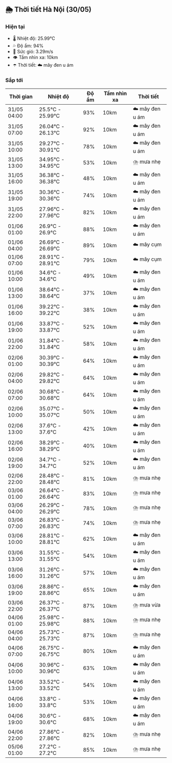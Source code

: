 ## 🌦️ Thời tiết Hà Nội (30/05)

### Hiện tại

- 🌡️ Nhiệt độ: 25.99℃
- 💦 Độ ẩm: 94%
- 💨 Sức gió: 3.29m/s
- 👁️ Tầm nhìn xa: 10km
- ☂️ Thời tiết: ☁️ mây đen u ám

### Sắp tới

| Thời gian | Nhiệt độ | Độ ẩm | Tầm nhìn xa | Thời tiết |
| --- | --- | --- | --- | --- |
| 31/05 04:00 | 25.5℃ - 25.99℃ | 93% | 10km | ☁️ mây đen u ám |
| 31/05 07:00 | 26.04℃ - 26.13℃ | 92% | 10km | ☁️ mây đen u ám |
| 31/05 10:00 | 29.27℃ - 30.91℃ | 78% | 10km | ☁️ mây đen u ám |
| 31/05 13:00 | 34.95℃ - 34.95℃ | 53% | 10km | ⛈️ mưa nhẹ |
| 31/05 16:00 | 36.38℃ - 36.38℃ | 48% | 10km | ☁️ mây đen u ám |
| 31/05 19:00 | 30.36℃ - 30.36℃ | 74% | 10km | ☁️ mây đen u ám |
| 31/05 22:00 | 27.96℃ - 27.96℃ | 82% | 10km | ☁️ mây đen u ám |
| 01/06 01:00 | 26.9℃ - 26.9℃ | 88% | 10km | ☁️ mây đen u ám |
| 01/06 04:00 | 26.69℃ - 26.69℃ | 89% | 10km | ☁️ mây cụm |
| 01/06 07:00 | 28.91℃ - 28.91℃ | 79% | 10km | ☁️ mây cụm |
| 01/06 10:00 | 34.6℃ - 34.6℃ | 49% | 10km | ☁️ mây đen u ám |
| 01/06 13:00 | 38.64℃ - 38.64℃ | 37% | 10km | ☁️ mây đen u ám |
| 01/06 16:00 | 39.22℃ - 39.22℃ | 38% | 10km | ☁️ mây đen u ám |
| 01/06 19:00 | 33.87℃ - 33.87℃ | 52% | 10km | ☁️ mây đen u ám |
| 01/06 22:00 | 31.84℃ - 31.84℃ | 58% | 10km | ☁️ mây đen u ám |
| 02/06 01:00 | 30.39℃ - 30.39℃ | 64% | 10km | ☁️ mây đen u ám |
| 02/06 04:00 | 29.82℃ - 29.82℃ | 64% | 10km | ☁️ mây đen u ám |
| 02/06 07:00 | 30.68℃ - 30.68℃ | 64% | 10km | ☁️ mây đen u ám |
| 02/06 10:00 | 35.07℃ - 35.07℃ | 50% | 10km | ☁️ mây đen u ám |
| 02/06 13:00 | 37.6℃ - 37.6℃ | 42% | 10km | ☁️ mây đen u ám |
| 02/06 16:00 | 38.29℃ - 38.29℃ | 40% | 10km | ☁️ mây đen u ám |
| 02/06 19:00 | 34.7℃ - 34.7℃ | 52% | 10km | ☁️ mây đen u ám |
| 02/06 22:00 | 28.48℃ - 28.48℃ | 81% | 10km | ⛈️ mưa nhẹ |
| 03/06 01:00 | 26.64℃ - 26.64℃ | 83% | 10km | ⛈️ mưa nhẹ |
| 03/06 04:00 | 26.29℃ - 26.29℃ | 78% | 10km | ⛈️ mưa nhẹ |
| 03/06 07:00 | 26.83℃ - 26.83℃ | 74% | 10km | ⛈️ mưa nhẹ |
| 03/06 10:00 | 28.81℃ - 28.81℃ | 62% | 10km | ☁️ mây đen u ám |
| 03/06 13:00 | 31.55℃ - 31.55℃ | 54% | 10km | ☁️ mây đen u ám |
| 03/06 16:00 | 31.26℃ - 31.26℃ | 57% | 10km | ☁️ mây đen u ám |
| 03/06 19:00 | 28.86℃ - 28.86℃ | 65% | 10km | ☁️ mây đen u ám |
| 03/06 22:00 | 26.37℃ - 26.37℃ | 87% | 10km | ⛈️ mưa vừa |
| 04/06 01:00 | 25.98℃ - 25.98℃ | 88% | 10km | ⛈️ mưa nhẹ |
| 04/06 04:00 | 25.73℃ - 25.73℃ | 87% | 10km | ⛈️ mưa nhẹ |
| 04/06 07:00 | 26.75℃ - 26.75℃ | 80% | 10km | ☁️ mây đen u ám |
| 04/06 10:00 | 30.96℃ - 30.96℃ | 63% | 10km | ☁️ mây đen u ám |
| 04/06 13:00 | 33.52℃ - 33.52℃ | 54% | 10km | ☁️ mây đen u ám |
| 04/06 16:00 | 33.8℃ - 33.8℃ | 53% | 10km | ☁️ mây đen u ám |
| 04/06 19:00 | 30.6℃ - 30.6℃ | 68% | 10km | ☁️ mây đen u ám |
| 04/06 22:00 | 27.86℃ - 27.86℃ | 82% | 10km | ⛈️ mưa nhẹ |
| 05/06 01:00 | 27.2℃ - 27.2℃ | 85% | 10km | ⛈️ mưa nhẹ |

